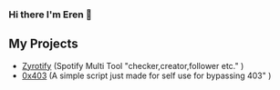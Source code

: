 ### Hi there I'm Eren 👋


<!--C# (I'm more at the learning level))-->


## My Projects
 - [Zyrotify](https://github.com/Erenlancaster/Zyrotify) (Spotify Multi Tool "checker,creator,follower etc." )
 - [0x403](https://github.com/Erenlancaster/0x403) (A simple script just made for self use for bypassing 403" )
<!--[Tokenity](https://github.com/F3ap/Tokenity) (Discord Auto Account Creator + Joiner)-->
<!--
**F3ap/F3ap** is a ✨ _special_ ✨ repository because its `README.md` (this file) appears on your GitHub profile.

Here are some ideas to get you started:

- 🔭 I’m currently working on ...
- 🌱 I’m currently learning ...
- 👯 I’m looking to collaborate on ...
- 🤔 I’m looking for help with ...
- 💬 Ask me about ...
- 📫 How to reach me: ...
- 😄 Pronouns: ...
- ⚡ Fun fact: ...
-->
